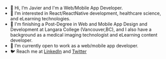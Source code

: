 - :vulcan_salute: Hi, I’m Javier and I'm a Web/Mobile App Developer.
- :dna: I’m interested in React/ReactNative development, healthcare science, and eLearning technologies.
- :rocket: I'm finishing a Post-Degree in Web and Mobile App Design and Development at Langara College (Vancouver,BC), and I also have a background as a medical imaging technologist and eLearning content developer.
- :busts_in_silhouette:	I’m currently open to work as a web/mobile app developer.
- :bird: Reach me at [LinkedIn](https://www.linkedin.com/in/javiergongora/) and [Twitter](https://twitter.com/javigong)

<!---
javigong/javigong is a ✨ special ✨ repository because its `README.md` (this file) appears on your GitHub profile.
You can click the Preview link to take a look at your changes.
--->
